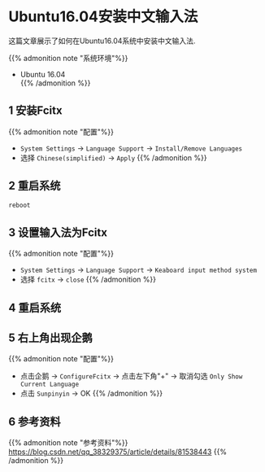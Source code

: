 # Ubuntu16.04安装中文输入法


这篇文章展示了如何在Ubuntu16.04系统中安装中文输入法.

<!--more-->

{{% admonition note "系统环境"%}}  
* Ubuntu 16.04  
{{% /admonition %}}

## 1 安装Fcitx

{{% admonition note "配置"%}}  
* `System Settings` -> `Language Support` -> `Install/Remove Languages`  
* 选择 `Chinese(simplified)` -> `Apply`
{{% /admonition %}}

## 2 重启系统

```Bash
reboot
```
## 3 设置输入法为Fcitx

{{% admonition note "配置"%}}  
* `System Settings` -> `Language Support` -> `Keaboard input method system`  
* 选择 `fcitx` -> `close`
{{% /admonition %}}

## 4 重启系统

## 5 右上角出现企鹅

{{% admonition note "配置"%}}  
* 点击企鹅 -> `ConfigureFcitx` -> 点击左下角"+" -> 取消勾选 `Only Show Current Language`
* 点击 `Sunpinyin` -> OK
{{% /admonition %}}

## 6 参考资料

{{% admonition note "参考资料"%}}
https://blog.csdn.net/qq_38329375/article/details/81538443
{{% /admonition %}}

